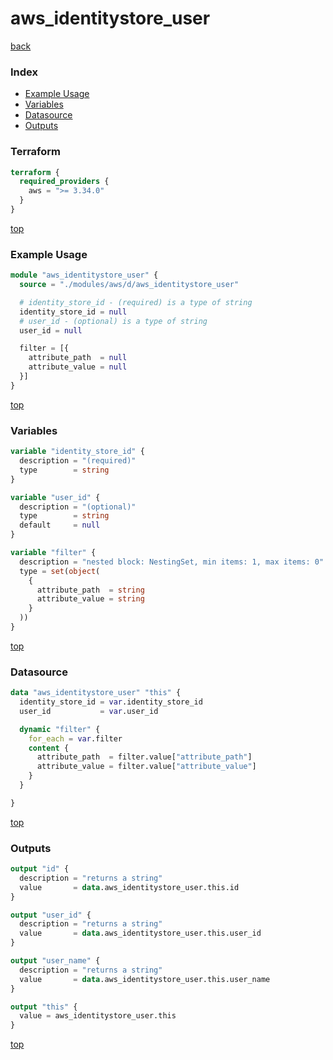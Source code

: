 # aws_identitystore_user

[back](../aws.md)

### Index

- [Example Usage](#example-usage)
- [Variables](#variables)
- [Datasource](#datasource)
- [Outputs](#outputs)

### Terraform

```terraform
terraform {
  required_providers {
    aws = ">= 3.34.0"
  }
}
```

[top](#index)

### Example Usage

```terraform
module "aws_identitystore_user" {
  source = "./modules/aws/d/aws_identitystore_user"

  # identity_store_id - (required) is a type of string
  identity_store_id = null
  # user_id - (optional) is a type of string
  user_id = null

  filter = [{
    attribute_path  = null
    attribute_value = null
  }]
}
```

[top](#index)

### Variables

```terraform
variable "identity_store_id" {
  description = "(required)"
  type        = string
}

variable "user_id" {
  description = "(optional)"
  type        = string
  default     = null
}

variable "filter" {
  description = "nested block: NestingSet, min items: 1, max items: 0"
  type = set(object(
    {
      attribute_path  = string
      attribute_value = string
    }
  ))
}
```

[top](#index)

### Datasource

```terraform
data "aws_identitystore_user" "this" {
  identity_store_id = var.identity_store_id
  user_id           = var.user_id

  dynamic "filter" {
    for_each = var.filter
    content {
      attribute_path  = filter.value["attribute_path"]
      attribute_value = filter.value["attribute_value"]
    }
  }

}
```

[top](#index)

### Outputs

```terraform
output "id" {
  description = "returns a string"
  value       = data.aws_identitystore_user.this.id
}

output "user_id" {
  description = "returns a string"
  value       = data.aws_identitystore_user.this.user_id
}

output "user_name" {
  description = "returns a string"
  value       = data.aws_identitystore_user.this.user_name
}

output "this" {
  value = aws_identitystore_user.this
}
```

[top](#index)